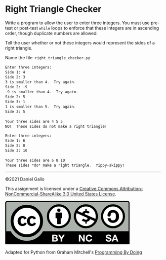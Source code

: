 # Right Triangle Checker

Write a program to allow the user to enter three integers. You
must use pre-test or post-test `while`
loops to enforce that these integers are in ascending order,
though duplicate numbers are allowed.


Tell the user whether or not these integers would represent the
sides of a right triangle.

Name the file: `right_triangle_checker.py`

```
Enter three integers:
Side 1: 4
Side 2: 3
3 is smaller than 4.  Try again.
Side 2: -9
-9 is smaller than 4.  Try again.
Side 2: 5
Side 3: 1
1 is smaller than 5.  Try again.
Side 3: 5

Your three sides are 4 5 5
NO!  These sides do not make a right triangle!

```


```
Enter three integers:
Side 1: 6
Side 2: 8
Side 3: 10

Your three sides are 6 8 10
These sides *do* make a right triangle.  Yippy-skippy!

```



---


©2021 Daniel Gallo


This assignment is licensed under a
[Creative Commons Attribution-NonCommercial-ShareAlike 3.0 United States License](https://creativecommons.org/licenses/by-nc-sa/3.0/us/deed.en_US).  

![Creative Commons License](images/by-nc-sa.png)


Adapted for Python from Graham Mitchell's [Programming By Doing](https://programmingbydoing.com/)